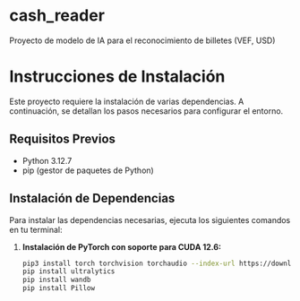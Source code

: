 # cash_reader

Proyecto de modelo de IA para el reconocimiento de billetes (VEF, USD)

# Instrucciones de Instalación

Este proyecto requiere la instalación de varias dependencias. A continuación, se detallan los pasos necesarios para configurar el entorno.

## Requisitos Previos

-   Python 3.12.7
-   pip (gestor de paquetes de Python)

## Instalación de Dependencias

Para instalar las dependencias necesarias, ejecuta los siguientes comandos en tu terminal:

1. **Instalación de PyTorch con soporte para CUDA 12.6:**

    ```bash
    pip3 install torch torchvision torchaudio --index-url https://download.pytorch.org/whl/cu126
    pip install ultralytics
    pip install wandb
    pip install Pillow
    ```
